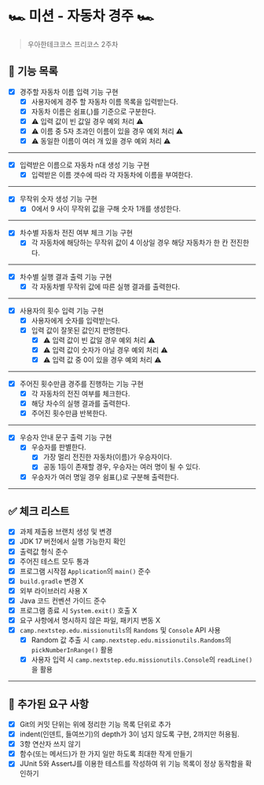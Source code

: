 # 🏎️ 미션 - 자동차 경주 🏎️

> 우아한테크코스 프리코스 2주차

## 🚀 기능 목록

- [X] 경주할 자동차 이름 입력 기능 구현
    - [X] 사용자에게 경주 할 자동차 이름 목록을 입력받는다.
    - [X] 자동차 이름은 쉼표(,)를 기준으로 구분한다.
    - [X] ⚠️ 입력 값이 빈 값일 경우 예외 처리 ⚠️
    - [X] ⚠️ 이름 중 5자 초과인 이름이 있을 경우 예외 처리 ⚠️
    - [X] ⚠️ 동일한 이름이 여러 개 있을 경우 예외 처리 ⚠️

---

- [X] 입력받은 이름으로 자동차 n대 생성 기능 구현
    - [X] 입력받은 이름 갯수에 따라 각 자동차에 이름을 부여한다.

---

- [X] 무작위 숫자 생성 기능 구현
    - [X] 0에서 9 사이 무작위 값을 구해 숫자 1개를 생성한다.

---

- [X] 차수별 자동차 전진 여부 체크 기능 구현
    - [X] 각 자동차에 해당하는 무작위 값이 4 이상일 경우 해당 자동차가 한 칸 전진한다.

---

- [X] 차수별 실행 결과 출력 기능 구현
    - [X] 각 자동차별 무작위 값에 따른 실행 결과를 출력한다.

---

- [X] 사용자의 횟수 입력 기능 구현
    - [X] 사용자에게 숫자를 입력받는다.
    - [X] 입력 값이 잘못된 값인지 판명한다.
        - [X] ⚠️ 입력 값이 빈 값일 경우 예외 처리 ⚠️
        - [X] ⚠️ 입력 값이 숫자가 아닐 경우 예외 처리 ⚠️
        - [X] ⚠️ 입력 값 중 0이 있을 경우 예외 처리 ⚠️

---

- [X] 주어진 횟수만큼 경주를 진행하는 기능 구현
    - [X] 각 자동차의 전진 여부를 체크한다.
    - [X] 해당 차수의 실행 결과를 출력한다.
    - [X] 주어진 횟수만큼 반복한다.

---

- [X] 우승자 안내 문구 출력 기능 구현
    - [X] 우승자를 판별한다.
        - [X] 가장 멀리 전진한 자동차(이름)가 우승자이다.
        - [X] 공동 1등이 존재할 경우, 우승자는 여러 명이 될 수 있다.
    - [X] 우승자가 여러 명일 경우 쉼표(,)로 구분해 출력한다.

---

## ✅ 체크 리스트

- [X] 과제 제출용 브랜치 생성 및 변경
- [X] JDK 17 버전에서 실행 가능한지 확인
- [X] 출력값 형식 준수
- [X] 주어진 테스트 모두 통과
- [X] 프로그램 시작점 `Application`의 `main()` 준수
- [X] `build.gradle` 변경 X
- [X] 외부 라이브러리 사용 X
- [X] Java 코드 컨벤션 가이드 준수
- [X] 프로그램 종료 시 `System.exit()` 호출 X
- [X] 요구 사항에서 명시하지 않은 파일, 패키지 변동 X
- [X] `camp.nextstep.edu.missionutils`의 `Randoms` 및 `Console` API 사용
    - [X] Random 값 추출 시 `camp.nextstep.edu.missionutils.Randoms`의 `pickNumberInRange()` 활용
    - [X] 사용자 입력 시 `camp.nextstep.edu.missionutils.Console`의 `readLine()`을 활용

---

## 🚨 추가된 요구 사항

- [X] Git의 커밋 단위는 위에 정리한 기능 목록 단위로 추가
- [X] indent(인덴트, 들여쓰기)의 depth가 3이 넘지 않도록 구현, 2까지만 허용됨.
- [X] 3항 연산자 쓰지 않기
- [X] 함수(또는 메서드)가 한 가지 일만 하도록 최대한 작게 만들기
- [X] JUnit 5와 AssertJ를 이용한 테스트를 작성하여 위 기능 목록이 정상 동작함을 확인하기